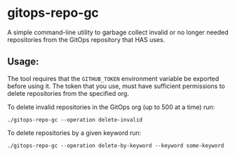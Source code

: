 # gitops-repo-gc

A simple command-line utility to garbage collect invalid or no longer needed repositories from the GitOps repository that HAS uses.

## Usage:

The tool requires that the `GITHUB_TOKEN` environment variable be exported before using it. The token that you use, must have sufficient permissions to delete repositories from the specified org. 

To delete invalid repositories in the GitOps org (up to 500 at a time) run:
```
./gitops-repo-gc --operation delete-invalid
```

To delete repositories by a given keyword run:
```
./gitops-repo-gc --operation delete-by-keyword --keyword some-keyword
```
